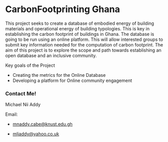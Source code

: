 # CarbonFootprinting Ghana

This project seeks to create a database of embodied energy of building materials and operational energy of building typologies. This is key in establishing the carbon footprint of buildings in Ghana. The database is going to be run using an online platform. This will allow interested groups to submit key information needed for the computation of carbon footprint.  The aim of this project is to explore the scope and path towards establishing an open database and an inclusive community. 

Key goals of the Project
* Creating the metrics for the Online Database
* Developing a platform for Online community engagement


### Contact Me!

Michael Nii Addy 

Email: 
* mnaddy.cabe@knust.edu.gh

* mljaddy@yahoo.co.uk
       

